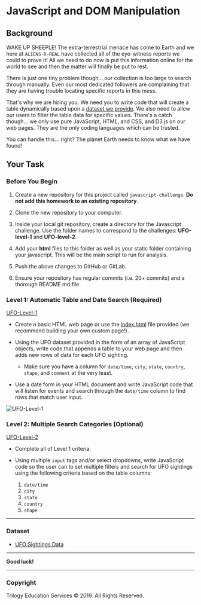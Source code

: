 # JavaScript and DOM Manipulation

## Background

WAKE UP SHEEPLE! The extra-terrestrial menace has come to Earth and we here at `ALIENS-R-REAL` have collected all of the eye-witness reports we could to prove it! All we need to do now is put this information online for the world to see and then the matter will finally be put to rest.

There is just one tiny problem though... our collection is too large to search through manually. Even our most dedicated followers are complaining that they are having trouble locating specific reports in this mess.

That's why we are hiring you. We need you to write code that will create a table dynamically based upon a [dataset we provide](https://github.com/Chahnaz-Kbaisi/JavaScript-Challenge/blob/main/UFO-Level-1/StarterCode/static/js/data.js). We also need to allow our users to filter the table data for specific values. There's a catch though... we only use pure JavaScript, HTML, and CSS, and D3.js on our web pages. They are the only coding languages which can be trusted.

You can handle this... right? The planet Earth needs to know what we have found!

## Your Task

### Before You Begin

1. Create a new repository for this project called `javascript-challenge`. **Do not add this homework to an existing repository**.

2. Clone the new repository to your computer.

3. Inside your local git repository, create a directory for the Javascript challenge. Use the folder names to correspond to the challenges: **UFO-level-1** and **UFO-level-2**.

4. Add your **html** files to this folder as well as your static folder containing your javascript. This will be the main script to run for analysis.

5. Push the above changes to GitHub or GitLab.

6. Ensure your repository has regular commits (i.e. 20+ commits) and a thorough README.md file

### Level 1: Automatic Table and Date Search (Required)
[UFO-Level-1](https://github.com/Chahnaz-Kbaisi/JavaScript-Challenge/tree/main/UFO-Level-1/StarterCode)

* Create a basic HTML web page or use the [index.html](https://github.com/Chahnaz-Kbaisi/JavaScript-Challenge/blob/main/UFO-Level-1/StarterCode/index.html) file provided (we recommend building your own custom page!).

* Using the UFO dataset provided in the form of an array of JavaScript objects, write code that appends a table to your web page and then adds new rows of data for each UFO sighting.

  * Make sure you have a column for `date/time`, `city`, `state`, `country`, `shape`, and `comment` at the very least.

* Use a date form in your HTML document and write JavaScript code that will listen for events and search through the `date/time` column to find rows that match user input.

![UFO-Level-1](https://github.com/Chahnaz-Kbaisi/JavaScript-DOM-Manipulation/blob/main/UFO-Level-1/StarterCode/ScreenShot/Part-1-Date-Filter.png)

### Level 2: Multiple Search Categories (Optional)
[UFO-Level-2](https://github.com/Chahnaz-Kbaisi/JavaScript-Challenge/tree/main/UFO-Level-2/StarterCode)
* Complete all of Level 1 criteria.

* Using multiple `input` tags and/or select dropdowns, write JavaScript code so the user can to set multiple filters and search for UFO sightings using the following criteria based on the table columns:

  1. `date/time`
  2. `city`
  3. `state`
  4. `country`
  5. `shape`

- - -

### Dataset

* [UFO Sightings Data](https://github.com/Chahnaz-Kbaisi/JavaScript-Challenge/blob/main/UFO-Level-1/StarterCode/static/js/data.js)

- - -

**Good luck!**

- - -

### Copyright

Trilogy Education Services © 2019. All Rights Reserved.
